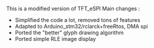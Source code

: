 This is a modified version of TFT_eSPI
Main changes :
* Simplified the code a  lot, removed tons of features
* Adapted to Arduino_stm32/rclarck+freeRtos, DMA spi
* Ported the "better" glyph drawing algorithm
* Ported simple RLE image display
